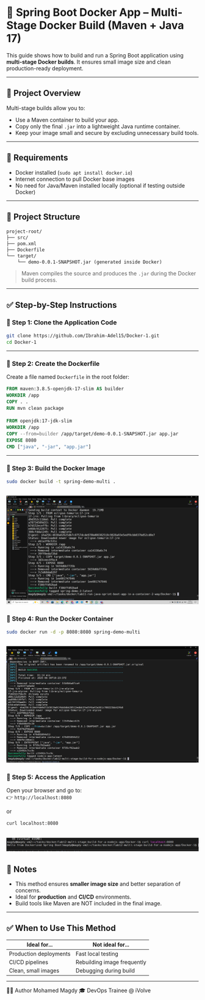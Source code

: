 # 🚀 Spring Boot Docker App – Multi-Stage Docker Build (Maven + Java 17)

This guide shows how to build and run a Spring Boot application using **multi-stage Docker builds**. It ensures small image size and clean production-ready deployment.

---

## 📌 Project Overview

Multi-stage builds allow you to:

- Use a Maven container to build your app.
- Copy only the final `.jar` into a lightweight Java runtime container.
- Keep your image small and secure by excluding unnecessary build tools.

---

## 🔧 Requirements

- Docker installed (`sudo apt install docker.io`)
- Internet connection to pull Docker base images
- No need for Java/Maven installed locally (optional if testing outside Docker)

---

## 📂 Project Structure

```
project-root/
├── src/
├── pom.xml
├── Dockerfile
└── target/
    └── demo-0.0.1-SNAPSHOT.jar (generated inside Docker)
```

> Maven compiles the source and produces the `.jar` during the Docker build process.

---

## ✅ Step-by-Step Instructions

### 🔹 Step 1: Clone the Application Code

```bash
git clone https://github.com/Ibrahim-Adel15/Docker-1.git
cd Docker-1
```

---

### 🔹 Step 2: Create the Dockerfile

Create a file named `Dockerfile` in the root folder:

```dockerfile
FROM maven:3.8.5-openjdk-17-slim AS builder
WORKDIR /app
COPY . .
RUN mvn clean package

FROM openjdk:17-jdk-slim
WORKDIR /app
COPY --from=builder /app/target/demo-0.0.1-SNAPSHOT.jar app.jar
EXPOSE 8080
CMD ["java", "-jar", "app.jar"]
```

---

### 🔹 Step 3: Build the Docker Image

```bash
sudo docker build -t spring-demo-multi .
```
![image](https://github.com/Mohamedmagdy220/iVolve-OTJ-/blob/main/docker/lab12-multi-stage-build-for-a-nodejs-app/build%20container-3.png)
---

### 🔹 Step 4: Run the Docker Container

```bash
sudo docker run -d -p 8080:8080 spring-demo-multi
```
![image](https://github.com/Mohamedmagdy220/iVolve-OTJ-/blob/main/docker/lab12-multi-stage-build-for-a-nodejs-app/multi-stage%20container.png)
---

### 🔹 Step 5: Access the Application

Open your browser and go to:  
👉 `http://localhost:8080`

or 

```bash
curl localhost:8080
```

![image](https://github.com/Mohamedmagdy220/iVolve-OTJ-/blob/main/docker/lab12-multi-stage-build-for-a-nodejs-app/test%20multi-stage%20container.png)
---

## 🧠 Notes

- This method ensures **smaller image size** and better separation of concerns.
- Ideal for **production** and **CI/CD** environments.
- Build tools like Maven are NOT included in the final image.

---

## ✅ When to Use This Method

| Ideal for...             | Not ideal for...          |
|--------------------------|----------------------------|
| Production deployments   | Fast local testing         |
| CI/CD pipelines          | Rebuilding image frequently |
| Clean, small images      | Debugging during build     |

---

👨‍💻 Author
Mohamed Magdy 🎓 DevOps Trainee @ iVolve

